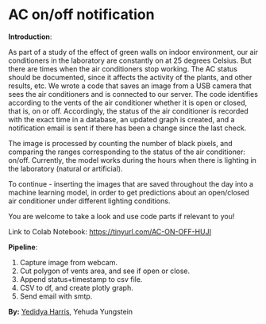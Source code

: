 # AC on/off notification

**Introduction**:

As part of a study of the effect of green walls on indoor environment, our air conditioners in the laboratory are constantly on at 25 degrees Celsius. But there are times when the air conditioners stop working. The AC status should be documented, since it affects the activity of the plants, and other results, etc. We wrote a code that saves an image from a USB camera that sees the air conditioners and is connected to our server. The code identifies according to the vents of the air conditioner whether it is open or closed, that is, on or off. Accordingly, the status of the air conditioner is recorded with the exact time in a database, an updated graph is created, and a notification email is sent if there has been a change since the last check.

The image is processed by counting the number of black pixels, and comparing the ranges corresponding to the status of the air conditioner: on/off. Currently, the model works during the hours when there is lighting in the laboratory (natural or artificial).

To continue - inserting the images that are saved throughout the day into a machine learning model, in order to get predictions about an open/closed air conditioner under different lighting conditions.

You are welcome to take a look and use code parts if relevant to you!

Link to Colab Notebook: https://tinyurl.com/AC-ON-OFF-HUJI

**Pipeline**:

1. Capture image from webcam.
2. Cut polygon of vents area, and see if open or close.
3. Append status+timestamp to csv file.
4. CSV to df, and create plotly graph.
5. Send email with smtp.

**By:** [Yedidya Harris](https://github.com/deedeeharris), Yehuda Yungstein
